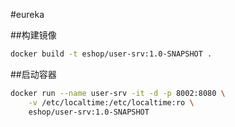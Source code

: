 #eureka

##构建镜像
```Bash
docker build -t eshop/user-srv:1.0-SNAPSHOT .
```

##启动容器
```Bash
docker run --name user-srv -it -d -p 8002:8080 \
    -v /etc/localtime:/etc/localtime:ro \
    eshop/user-srv:1.0-SNAPSHOT
```
